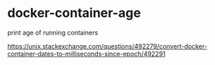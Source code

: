 # docker-container-age
print age of running containers

https://unix.stackexchange.com/questions/492279/convert-docker-container-dates-to-milliseconds-since-epoch/492291
